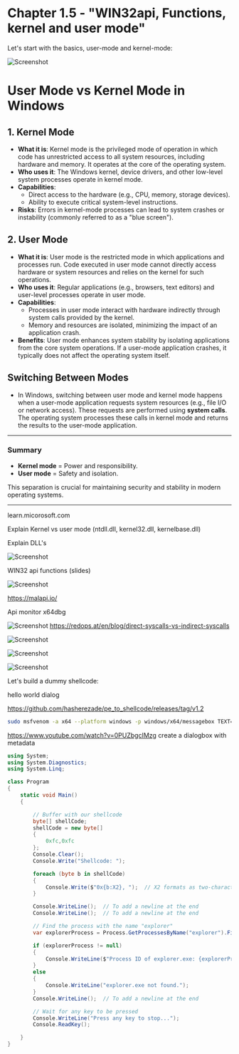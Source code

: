 # Chapter 1.5 - "WIN32api, Functions, kernel and user mode"

Let's start with the basics, user-mode and kernel-mode:

![Screenshot](./images/userandkernelmode.jpg)

# User Mode vs Kernel Mode in Windows

## **1. Kernel Mode**
- **What it is**: Kernel mode is the privileged mode of operation in which code has unrestricted access to all system resources, including hardware and memory. It operates at the core of the operating system.
- **Who uses it**: The Windows kernel, device drivers, and other low-level system processes operate in kernel mode.
- **Capabilities**:
  - Direct access to the hardware (e.g., CPU, memory, storage devices).
  - Ability to execute critical system-level instructions.
- **Risks**: Errors in kernel-mode processes can lead to system crashes or instability (commonly referred to as a "blue screen").

## **2. User Mode**
- **What it is**: User mode is the restricted mode in which applications and processes run. Code executed in user mode cannot directly access hardware or system resources and relies on the kernel for such operations.
- **Who uses it**: Regular applications (e.g., browsers, text editors) and user-level processes operate in user mode.
- **Capabilities**:
  - Processes in user mode interact with hardware indirectly through system calls provided by the kernel.
  - Memory and resources are isolated, minimizing the impact of an application crash.
- **Benefits**: User mode enhances system stability by isolating applications from the core system operations. If a user-mode application crashes, it typically does not affect the operating system itself.

## **Switching Between Modes**
- In Windows, switching between user mode and kernel mode happens when a user-mode application requests system resources (e.g., file I/O or network access). These requests are performed using **system calls**. The operating system processes these calls in kernel mode and returns the results to the user-mode application.

---

### **Summary**
- **Kernel mode** = Power and responsibility.
- **User mode** = Safety and isolation.

This separation is crucial for maintaining security and stability in modern operating systems.

----


learn.micorosoft.com

Explain Kernel vs user mode (ntdll.dll, kernel32.dll, kernelbase.dll)

Explain DLL's


![Screenshot](./images/function_flow.jpg)

WIN32 api functions (slides)

![Screenshot](./images/function_userkernel.jpg)

https://malapi.io/

Api monitor
x64dbg

![Screenshot](./images/functions_flow.jpg)
<https://redops.at/en/blog/direct-syscalls-vs-indirect-syscalls>


![Screenshot](./images/functions_virtualalloc.jpg)

![Screenshot](./images/functions_createthread.jpg)

![Screenshot](./images/functions_waitforsingleobject.jpg)


Let's build a dummy shellcode:

hello world dialog

<https://github.com/hasherezade/pe_to_shellcode/releases/tag/v1.2>

```bash
sudo msfvenom -a x64 --platform windows -p windows/x64/messagebox TEXT="Successful Execution :)" TITLE="CrimsonCORE"  -f exe -o msg.exe
```

https://www.youtube.com/watch?v=0PUZbgcIMzg
create a dialogbox with metadata






```csharp
using System;
using System.Diagnostics;
using System.Linq;

class Program
{
    static void Main()
    {

        // Buffer with our shellcode
        byte[] shellCode;
        shellCode = new byte[] 
        { 
            0xfc,0xfc 
        };
        Console.Clear();
        Console.Write("Shellcode: ");

        foreach (byte b in shellCode)
        {
            Console.Write($"0x{b:X2}, ");  // X2 formats as two-character uppercase hex
        }

        Console.WriteLine();  // To add a newline at the end
        Console.WriteLine();  // To add a newline at the end

        // Find the process with the name "explorer"
        var explorerProcess = Process.GetProcessesByName("explorer").FirstOrDefault();

        if (explorerProcess != null)
        {
            Console.WriteLine($"Process ID of explorer.exe: {explorerProcess.Id}");
        }
        else
        {
            Console.WriteLine("explorer.exe not found.");
        }
        Console.WriteLine();  // To add a newline at the end

        // Wait for any key to be pressed
        Console.WriteLine("Press any key to stop...");
        Console.ReadKey();

    }
}
```
